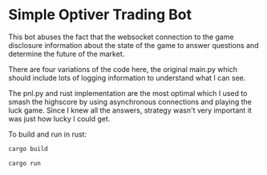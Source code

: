 # Simple Optiver Trading Bot

This bot abuses the fact that the websocket connection to the game disclosure information about the state of the game to answer questions and determine the future of the market.

There are four variations of the code here, the original main.py which should include lots of logging information to understand what I can see.

The pnl.py and rust implementation are the most optimal which I used to smash the highscore by using asynchronous connections and playing the luck game. Since I knew all the answers, strategy wasn't very important it was just how lucky I could get.

To build and run in rust:

```bash
cargo build
```

```bash
cargo run
```

